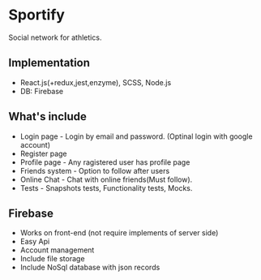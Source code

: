 # Sportify
  Social network for athletics.
## Implementation
  - React.js(+redux,jest,enzyme), SCSS, Node.js
  - DB: Firebase
## What's include
  - Login page - Login by email and password. (Optinal login with google account)
  - Register page
  - Profile page - Any ragistered user has profile page
  - Friends system - Option to follow after users
  - Online Chat - Chat with online friends(Must follow).
  - Tests - Snapshots tests, Functionality tests, Mocks.
## Firebase
  - Works on front-end (not require implements of server side)
  - Easy Api
  - Account management
  - Include file storage
  - Include NoSql database with json records

  
